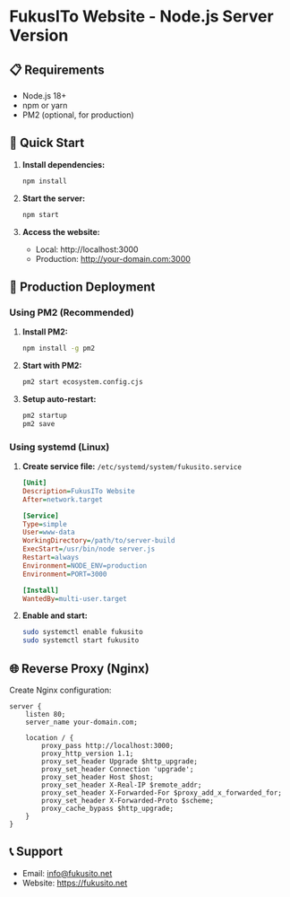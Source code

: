 # FukusITo Website - Node.js Server Version

## 📋 Requirements

- Node.js 18+ 
- npm or yarn
- PM2 (optional, for production)

## 🚀 Quick Start

1. **Install dependencies:**
   ```bash
   npm install
   ```

2. **Start the server:**
   ```bash
   npm start
   ```

3. **Access the website:**
   - Local: http://localhost:3000
   - Production: http://your-domain.com:3000

## 🔧 Production Deployment

### Using PM2 (Recommended)

1. **Install PM2:**
   ```bash
   npm install -g pm2
   ```

2. **Start with PM2:**
   ```bash
   pm2 start ecosystem.config.cjs
   ```

3. **Setup auto-restart:**
   ```bash
   pm2 startup
   pm2 save
   ```

### Using systemd (Linux)

1. **Create service file:** `/etc/systemd/system/fukusito.service`
   ```ini
   [Unit]
   Description=FukusITo Website
   After=network.target

   [Service]
   Type=simple
   User=www-data
   WorkingDirectory=/path/to/server-build
   ExecStart=/usr/bin/node server.js
   Restart=always
   Environment=NODE_ENV=production
   Environment=PORT=3000

   [Install]
   WantedBy=multi-user.target
   ```

2. **Enable and start:**
   ```bash
   sudo systemctl enable fukusito
   sudo systemctl start fukusito
   ```

## 🌐 Reverse Proxy (Nginx)

Create Nginx configuration:

```nginx
server {
    listen 80;
    server_name your-domain.com;
    
    location / {
        proxy_pass http://localhost:3000;
        proxy_http_version 1.1;
        proxy_set_header Upgrade $http_upgrade;
        proxy_set_header Connection 'upgrade';
        proxy_set_header Host $host;
        proxy_set_header X-Real-IP $remote_addr;
        proxy_set_header X-Forwarded-For $proxy_add_x_forwarded_for;
        proxy_set_header X-Forwarded-Proto $scheme;
        proxy_cache_bypass $http_upgrade;
    }
}
```

## 📞 Support

- Email: info@fukusito.net
- Website: https://fukusito.net
